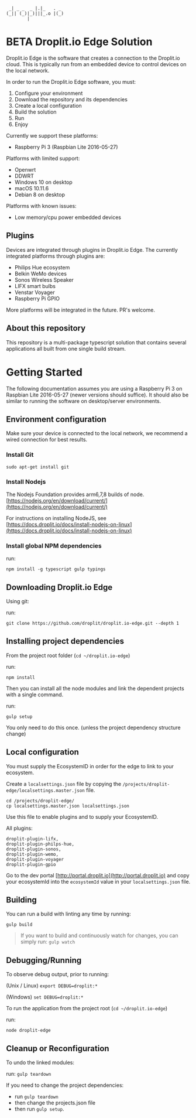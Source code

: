 ```
 _| _ _  _ |.|_   . _  
(_|| (_)|_)|||_.o |(_) 
        |             
```
# BETA Droplit.io Edge Solution

Droplit.io Edge is the software that creates a connection to the Droplit.io cloud. This is typically run from an embedded device to control devices on the local network. 

In order to run the Droplit.io Edge software, you must:

1. Configure your environment
2. Download the repository and its dependencies
3. Create a local configuration
4. Build the solution
5. Run
6. Enjoy


Currently we support these platforms:

* Raspberry Pi 3 (Raspbian Lite 2016-05-27)

Platforms with limited support:

* Openwrt 
* DDWRT
* Windows 10 on desktop
* macOS 10.11.6
* Debian 8 on desktop

Platforms with known issues:

* Low memory/cpu power embedded devices 

## Plugins

Devices are integrated through plugins in Droplit.io Edge. The currently integrated platforms through plugins are:

* Philips Hue ecosystem
* Belkin WeMo devices
* Sonos Wireless Speaker
* LIFX smart bulbs
* Venstar Voyager
* Raspberry Pi GPIO

More platforms will be integrated in the future. PR's welcome.

## About this repository

This repository is a multi-package typescript solution that contains several applications all built from one single build stream.

# Getting Started

The following documentation assumes you are using a Raspberry Pi 3 on Raspbian Lite 2016-05-27 (newer versions should suffice). It should also be similar to running the software on desktop/server environments.

## Environment configuration

Make sure your device is connected to the local network, we recommend a wired connection for best results.


### Install Git 

```
sudo apt-get install git
```

### Install Nodejs

The Nodejs Foundation provides arm6,7,8 builds of node. [https://nodejs.org/en/download/current/](https://nodejs.org/en/download/current/)

For instructions on installing NodeJS, see [https://docs.droplit.io/docs/install-nodejs-on-linux](https://docs.droplit.io/docs/install-nodejs-on-linux)


### Install global NPM dependencies

run: 

```
npm install -g typescript gulp typings
```

## Downloading Droplit.io Edge

Using git:

run: 
```
git clone https://github.com/droplit/droplit.io-edge.git --depth 1
```

## Installing project dependencies

From the project root folder (`cd ~/droplit.io-edge`)


run: 
```
npm install
```

Then you can install all the node modules and link the dependent projects with a single command.


run: 
```
gulp setup
```


You only need to do this once. (unless the project dependency structure change)


## Local configuration 

You must supply the EcosystemID in order for the edge to link to your ecosystem.


Create a `localsettings.json` file by copying the `/projects/droplit-edge/localsettings.master.json` file.
```
cd /projects/droplit-edge/
cp localsettings.master.json localsettings.json
```

Use this file to enable plugins and to supply your EcosystemID.


All plugins:
```
droplit-plugin-lifx,
droplit-plugin-philps-hue,
droplit-plugin-sonos,
droplit-plugin-wemo,
droplit-plugin-voyager
droplit-plugin-gpio
```

Go to the dev portal [http://portal.droplit.io](http://portal.droplit.io) and copy your ecosystemId into the `ecosystemId` value in your `localsettings.json` file.


## Building

You can run a build with linting any time by running:

```
gulp build
```

> If you want to build and continuously watch for changes, you can simply run:
> `gulp watch`


## Debugging/Running

To observe debug output, prior to running:


(Unix / Linux) `export DEBUG=droplit:*`


(Windows)  `set DEBUG=droplit:*`


To run the application from the project root (`cd ~/droplit.io-edge`)


run:  
```
node droplit-edge
```

## Cleanup or Reconfiguration


To undo the linked modules:


run: `gulp teardown`


If you need to change the project dependencies:
 - run `gulp teardown` 
 - then change the projects.json file
 - then run `gulp setup`.